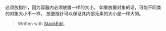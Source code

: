 必须放指针，因为容器内必须放置一样的大小。
如果放置对象的话，可能不同类的对象大小不一样。
放置指针可以保证其内部元素的大小是一样大的。

> Written with [StackEdit](https://stackedit.io/).
<!--stackedit_data:
eyJoaXN0b3J5IjpbLTE3NTMzNzk3MTVdfQ==
-->